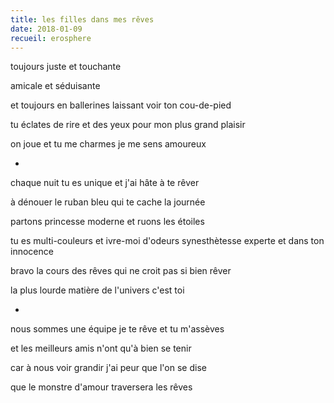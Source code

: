 ```yaml
---
title: les filles dans mes rêves
date: 2018-01-09
recueil: erosphere
---
```


toujours juste
et touchante

amicale
et séduisante

et toujours en ballerines
laissant voir ton cou-de-pied

tu éclates de rire et des yeux
pour mon plus grand plaisir

on joue et tu me charmes
je me sens amoureux

*

chaque nuit tu es unique
et j'ai hâte à te rêver

à dénouer le ruban bleu
qui te cache la journée

partons princesse moderne
et ruons les étoiles

tu es multi-couleurs et ivre-moi d'odeurs
synesthètesse experte et dans ton innocence

bravo la cours des rêves qui ne croit pas si bien rêver

la plus lourde matière de l'univers c'est toi

*

nous sommes une équipe
je te rêve et tu m'assèves

et les meilleurs amis
n'ont qu'à bien se tenir

car à nous voir grandir
j'ai peur que l'on se dise

que le monstre d'amour traversera les rêves
